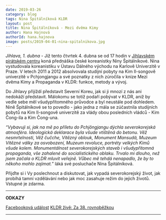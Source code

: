 ```yaml
---
date: 2019-03-26
category: blog
tags: Nina Špitálníková KLDR
layout: post
title: Nina Špitálníková - Mezi dvěma Kimy
author: Hana Hajnová
authorId: hana.hajnova  
image: posts/2019-04-01-nina-spitalnikova.jpg
---
```

*Jihlava, 1. dubna* - Již tento čtvrtek 4. dubna se od 17 hodin v [Jihlavském pirátském centru](https://www.facebook.com/JiPiCentrum/) koná přednáška české koreanistky Niny Špitálníkové. Nina vystudovala koreanistiku v Ústavu Dálného východu na Karlově Univerzitě v Praze. V letech 2011 a 2012 absolvovala studijní pobyty na Kim Il-songově univerzitě v Pchjongjangu a své poznatky z nich zúročila v knize Mezi dvěma Kimy a Propaganda v KLDR: funkce, metody a vývoj.

Do Jihlavy přijíždí představit Severní Koreu, jak si ji mnozí z nás ani nedokáží představit. Málokomu se totiž podaří pobývat v KLDR, aniž by vedle sebe měl všudypřítomného průvodce a byl neustále pod dohledem. Nině Špitálníkové se to povedlo - jako jedna z mála se zúčastnila studijních pobytů na Kim Il-songově univerzitě za vlády obou posledních vládců - Kim Čong-ila a Kim Čong-una. 

*“Vybavuji si, jak na mě po příletu do Pchjŏngjangu dýchla severokorejská atmosféra. Ideologická deklarace byla všude vtištěná do betonu. Věž nesmrtelnosti, Věž čučche, Vítězný oblouk, Monument Mansudä, Muzeum Vítězné války za osvobození, Muzeum revoluce, portréty velkých Kimů všude kolem. Monumentálnost severokorejských staveb i všudypřítomná propaganda, vše zahalené do socialistického oblaku. Trvalo mi dlouho, než jsem začala o KLDR mluvit veřejně. Vůbec mě tehdá nenapadlo, že by to někoho mohlo zajímat.”* láká své posluchače Nina Špitálníková. 

Přijďte si i Vy poslechnout a diskutovat, jak vypadá severokorejský život, jak probíhá tamní vzdělávání nebo jak moc zasahuje režim do jejich životů. Vstupné je zdarma.

---
**ODKAZY**

[Facebooková událost](https://www.facebook.com/events/292183468143947/?active_tab=discussion)
[KLDR živě: Za 38. rovnoběžkou](https://www.facebook.com/pg/spitalnikovanina/posts/?ref=page_internal) 

---
